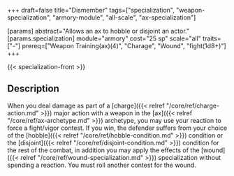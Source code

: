 +++
draft=false
title="Dismember"
tags=["specialization", "weapon-specialization", "armory-module", "all-scale", "ax-specialization"]

[params]
  abstract="Allows an ax to hobble or disjoint an actor."
  [params.specialization]
    module="armory"
    cost="25 sp"
    scale="all"
    traits=["-"]
    prereq=["Weapon Training(ax)(4)", "Charage", "Wound", "fight(1d8+)"]
+++

{{< specialization-front >}}

## Description

When you deal damage as part of a 
[charge]({{< relref "/core/ref/charge-action.md" >}}) major action with a weapon 
in the [ax]({{< relref "/core/ref/ax-archetype.md" >}}) archetype, you may use your
reaction to force a fight/vigor contest. If you win, the defender suffers from
your choice of the [hobble]({{< relref "/core/ref/hobble-condition.md" >}}) 
condition or the [disjoint]({{< relref "/core/ref/disjoint-condition.md" >}})
condition for the rest of the combat, in addition you may apply the effects of
the [wound]({{< relref "/core/ref/wound-specialization.md" >}}) specialization
without spending a reaction. You must roll another contest for the wound.

